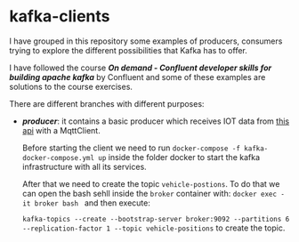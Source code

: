 # kafka-clients
I have grouped in this repository some examples of producers, consumers trying to explore the different possibilities that Kafka has to offer. 

I have followed the course ***On demand - Confluent developer skills for building apache kafka*** by Confluent and some of these examples are solutions to the course exercises.

There are different branches with different purposes:

- ***producer***: it contains a basic producer which receives IOT data from [this api](https://digitransit.fi/en/developers/apis/4-realtime-api/vehicle-positions/) with a MqttClient.

  Before starting the client we need to run `docker-compose -f kafka-docker-compose.yml up` inside the folder docker to start the kafka infrastructure with all its services.

  After that we need to create the topic `vehicle-postions`. To do that we can open the bash sehll inside the `broker` container with: `docker exec -it broker bash ` and then execute: 

  `kafka-topics --create --bootstrap-server broker:9092 --partitions 6 --replication-factor 1 --topic vehicle-positions` to create the topic.
